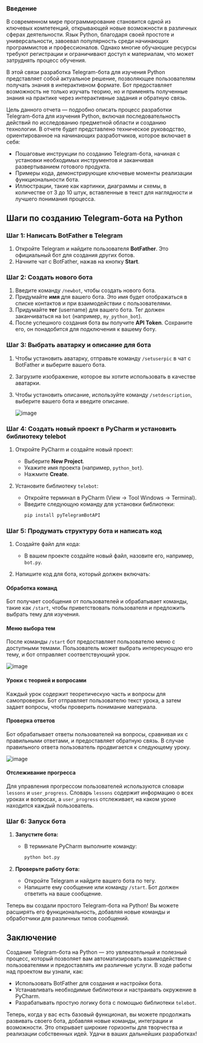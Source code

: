 ### Введение

В современном мире программирование становится одной из ключевых компетенций, открывающей новые возможности в различных сферах деятельности. Язык Python, благодаря своей простоте и универсальности, завоевал популярность среди начинающих программистов и профессионалов. Однако многие обучающие ресурсы требуют регистрации и ограничивают доступ к материалам, что может затруднять процесс обучения.

В этой связи разработка Telegram-бота для изучения Python представляет собой актуальное решение, позволяющее пользователям получать знания в интерактивном формате. Бот предоставляет возможность не только изучать теорию, но и применять полученные знания на практике через интерактивные задания и обратную связь.

Цель данного отчета — подробно описать процесс разработки Telegram-бота для изучения Python, включая последовательность действий по исследованию предметной области и созданию технологии. В отчете будет представлено техническое руководство, ориентированное на начинающих разработчиков, которое включает в себя:

- Пошаговые инструкции по созданию Telegram-бота, начиная с установки необходимых инструментов и заканчивая развертыванием готового продукта.
- Примеры кода, демонстрирующие ключевые моменты реализации функциональности бота.
- Иллюстрации, такие как картинки, диаграммы и схемы, в количестве от 3 до 10 штук, вставленные в текст для наглядности и лучшего понимания процесса.

## Шаги по созданию Telegram-бота на Python

### Шаг 1: Написать BotFather в Telegram
1. Откройте Telegram и найдите пользователя **BotFather**. Это официальный бот для создания других ботов.
2. Начните чат с BotFather, нажав на кнопку **Start**.

### Шаг 2: Создать нового бота
1. Введите команду `/newbot`, чтобы создать нового бота.
2. Придумайте **имя** для вашего бота. Это имя будет отображаться в списке контактов и при взаимодействии с пользователями.
3. Придумайте **тег** (username) для вашего бота. Тег должен заканчиваться на `bot` (например, `my_python_bot`).
4. После успешного создания бота вы получите **API Token**. Сохраните его, он понадобится для подключения к вашему боту.

### Шаг 3: Выбрать аватарку и описание для бота
1. Чтобы установить аватарку, отправьте команду `/setuserpic` в чат с BotFather и выберите вашего бота.
2. Загрузите изображение, которое вы хотите использовать в качестве аватарки.
3. Чтобы установить описание, используйте команду `/setdescription`, выберите вашего бота и введите описание.

   ![image](https://github.com/user-attachments/assets/5037b8a7-ee0b-4376-bd0d-a34ad439d6ef)


### Шаг 4: Создать новый проект в PyCharm и установить библиотеку telebot
1. Откройте PyCharm и создайте новый проект:
   - Выберите **New Project**.
   - Укажите имя проекта (например, `python_bot`).
   - Нажмите **Create**.
   
2. Установите библиотеку `telebot`:
   - Откройте терминал в PyCharm (View -> Tool Windows -> Terminal).
   - Введите следующую команду для установки библиотеки:
     ```bash
     pip install pyTelegramBotAPI
     ```

### Шаг 5: Продумать структуру бота и написать код
1. Создайте файл для кода:
   - В вашем проекте создайте новый файл, назовите его, например, `bot.py`.

2. Напишите код для бота, который должен включать:

#### Обработка команд
Бот получает сообщения от пользователей и обрабатывает команды, такие как `/start`, чтобы приветствовать пользователя и предложить выбрать тему для изучения.

#### Меню выбора тем
После команды `/start` бот предоставляет пользователю меню с доступными темами. Пользователь может выбрать интересующую его тему, и бот отправляет соответствующий урок.

![image](https://github.com/user-attachments/assets/443b631e-643b-445b-8c28-8e306bfc16bc)

#### Уроки с теорией и вопросами
Каждый урок содержит теоретическую часть и вопросы для самопроверки. Бот отправляет пользователю текст урока, а затем задает вопросы, чтобы проверить понимание материала.

#### Проверка ответов
Бот обрабатывает ответы пользователей на вопросы, сравнивая их с правильными ответами, и предоставляет обратную связь. В случае правильного ответа пользователь продвигается к следующему уроку.

![image](https://github.com/user-attachments/assets/e4250091-1c57-4865-a634-81c126522b44)


#### Отслеживание прогресса
Для управления прогрессом пользователей используются словари `lessons` и `user_progress`. Словарь `lessons` содержит информацию о всех уроках и вопросах, а `user_progress` отслеживает, на каком уроке находится каждый пользователь.

### Шаг 6: Запуск бота

1. **Запустите бота:**
   - В терминале PyCharm выполните команду:
     ```bash
     python bot.py
     ```

2. **Проверьте работу бота:**
   - Откройте Telegram и найдите вашего бота по тегу.
   - Напишите ему сообщение или команду `/start`. Бот должен ответить на ваше сообщение.

Теперь вы создали простого Telegram-бота на Python! Вы можете расширять его функциональность, добавляя новые команды и обработчики для различных типов сообщений.

## Заключение

Создание Telegram-бота на Python — это увлекательный и полезный процесс, который позволяет вам автоматизировать взаимодействие с пользователями и предоставлять им различные услуги. В ходе работы над проектом вы узнали, как:

- Использовать BotFather для создания и настройки бота.
- Устанавливать необходимые библиотеки и настраивать окружение в PyCharm.
- Разрабатывать простую логику бота с помощью библиотеки `telebot`.

Теперь, когда у вас есть базовый функционал, вы можете продолжать развивать своего бота, добавляя новые команды, интеграции и возможности. Это открывает широкие горизонты для творчества и реализации собственных идей. Удачи в ваших дальнейших разработках!


